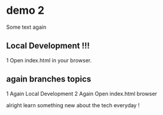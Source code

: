 # demo 2

Some text again 

## Local Development !!!


1 Open index.html in your browser.

## again branches topics 

1 Again Local Development 
2 Again Open index.html browser


alright learn something new about the tech everyday !
